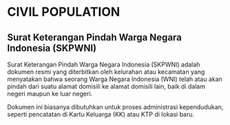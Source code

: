 # CIVIL POPULATION

## Surat Keterangan Pindah Warga Negara Indonesia (SKPWNI)

Surat Keterangan Pindah Warga Negara Indonesia (SKPWNI) adalah dokumen resmi yang diterbitkan oleh kelurahan atau kecamatan yang menyatakan bahwa seorang Warga Negara Indonesia (WNI) telah atau akan pindah dari suatu alamat domisili ke alamat domisili lain, baik di dalam negeri maupun ke luar negeri.

Dokumen ini biasanya dibutuhkan untuk proses administrasi kependudukan, seperti pencatatan di Kartu Keluarga (KK) atau KTP di lokasi baru.